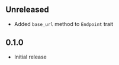 Unreleased
----------
- Added `base_url` method to `Endpoint` trait


0.1.0
-----
- Initial release
